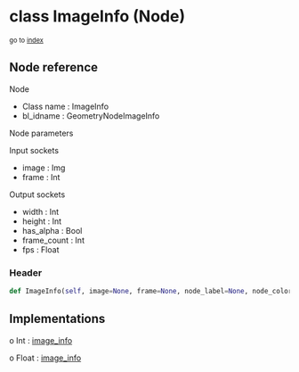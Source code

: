 # class ImageInfo (Node)

<sub>go to [index](/docs/index.md)</sub>

## Node reference

Node
 - Class name : ImageInfo
 - bl_idname : GeometryNodeImageInfo

Node parameters

Input sockets
 - image : Img
 - frame : Int

Output sockets
 - width : Int
 - height : Int
 - has_alpha : Bool
 - frame_count : Int
 - fps : Float

### Header

``` python
def ImageInfo(self, image=None, frame=None, node_label=None, node_color=None):
```

## Implementations

o Int : [image_info](/docs/GeoNodes_classes/Int.md#image_info)

o Float : [image_info](/docs/GeoNodes_classes/Float.md#image_info)


